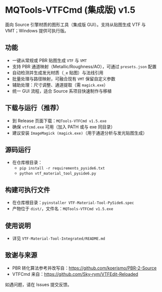 # MQTools-VTFCmd (集成版) v1.5

面向 Source 引擎材质的图形工具（集成版 GUI）。支持从贴图生成 VTF 与 VMT；Windows 提供可执行版。

## 功能
- 一键从常规或 PBR 贴图生成 `VTF` 与 `VMT`
- 支持 PBR 通道映射（Metallic/Roughness/AO），可通过 `presets.json` 配置
- 自动检测并生成发光材质（`_e` 贴图）与法线引用
- 批量处理与路径映射，可融合现有 `VMT` 保留自定义参数
- 辅助处理：尺寸调整、通道提取（需 `magick.exe`）
- 统一 GUI 流程，适合 Source 系项目快速制作与移植

## 下载与运行（推荐）
- 到 Release 页面下载：`MQTools-VTFCmd v1.5.exe`
- 确保 `vtfcmd.exe` 可用（加入 PATH 或与 exe 同目录）
- 建议安装 `ImageMagick (magick.exe)`（用于通道分析与发光贴图生成）

## 源码运行
- 在仓库根目录：
  - `pip install -r requirements_pyside6.txt`
  - `python vtf_material_tool_pyside6.py`

## 构建可执行文件
- 在仓库根目录：`pyinstaller VTF-Material-Tool-PySide6.spec`
- 产物位于 `dist/`，文件名：`MQTools-VTFCmd v1.5.exe`

## 使用说明
- 详见 `VTF-Material-Tool-Integrated/README.md`

## 致谢与来源
- PBR 转化算法参考并改写自：https://github.com/koerismo/PBR-2-Source
- VTFCmd 来自：https://github.com/Sky-rym/VTFEdit-Reloaded

如遇问题，请在 Issues 提交反馈。
